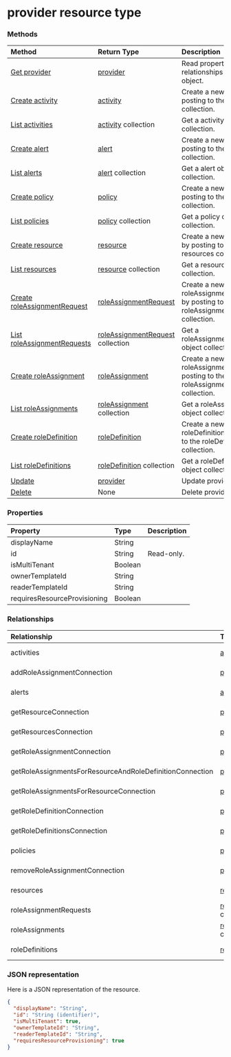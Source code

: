 # provider resource type




### Methods

| Method		   | Return Type	|Description|
|:---------------|:--------|:----------|
|[Get provider](../api/provider_get.md) | [provider](provider.md) |Read properties and relationships of provider object.|
|[Create activity](../api/provider_post_activities.md) |[activity](activity.md)| Create a new activity by posting to the activities collection.|
|[List activities](../api/provider_list_activities.md) |[activity](activity.md) collection| Get a activity object collection.|
|[Create alert](../api/provider_post_alerts.md) |[alert](alert.md)| Create a new alert by posting to the alerts collection.|
|[List alerts](../api/provider_list_alerts.md) |[alert](alert.md) collection| Get a alert object collection.|
|[Create policy](../api/provider_post_policies.md) |[policy](policy.md)| Create a new policy by posting to the policies collection.|
|[List policies](../api/provider_list_policies.md) |[policy](policy.md) collection| Get a policy object collection.|
|[Create resource](../api/provider_post_resources.md) |[resource](resource.md)| Create a new resource by posting to the resources collection.|
|[List resources](../api/provider_list_resources.md) |[resource](resource.md) collection| Get a resource object collection.|
|[Create roleAssignmentRequest](../api/provider_post_roleassignmentrequests.md) |[roleAssignmentRequest](roleassignmentrequest.md)| Create a new roleAssignmentRequest by posting to the roleAssignmentRequests collection.|
|[List roleAssignmentRequests](../api/provider_list_roleassignmentrequests.md) |[roleAssignmentRequest](roleassignmentrequest.md) collection| Get a roleAssignmentRequest object collection.|
|[Create roleAssignment](../api/provider_post_roleassignments.md) |[roleAssignment](roleassignment.md)| Create a new roleAssignment by posting to the roleAssignments collection.|
|[List roleAssignments](../api/provider_list_roleassignments.md) |[roleAssignment](roleassignment.md) collection| Get a roleAssignment object collection.|
|[Create roleDefinition](../api/provider_post_roledefinitions.md) |[roleDefinition](roledefinition.md)| Create a new roleDefinition by posting to the roleDefinitions collection.|
|[List roleDefinitions](../api/provider_list_roledefinitions.md) |[roleDefinition](roledefinition.md) collection| Get a roleDefinition object collection.|
|[Update](../api/provider_update.md) | [provider](provider.md)	|Update provider object. |
|[Delete](../api/provider_delete.md) | None |Delete provider object. |

### Properties
| Property	   | Type	|Description|
|:---------------|:--------|:----------|
|displayName|String||
|id|String| Read-only.|
|isMultiTenant|Boolean||
|ownerTemplateId|String||
|readerTemplateId|String||
|requiresResourceProvisioning|Boolean||

### Relationships
| Relationship | Type	|Description|
|:---------------|:--------|:----------|
|activities|[activity](activity.md) collection| Read-only. Nullable.|
|addRoleAssignmentConnection|[providerConnection](providerconnection.md)| Read-only. Nullable.|
|alerts|[alert](alert.md) collection| Read-only. Nullable.|
|getResourceConnection|[providerConnection](providerconnection.md)| Read-only. Nullable.|
|getResourcesConnection|[providerConnection](providerconnection.md)| Read-only. Nullable.|
|getRoleAssignmentConnection|[providerConnection](providerconnection.md)| Read-only. Nullable.|
|getRoleAssignmentsForResourceAndRoleDefinitionConnection|[providerConnection](providerconnection.md)| Read-only. Nullable.|
|getRoleAssignmentsForResourceConnection|[providerConnection](providerconnection.md)| Read-only. Nullable.|
|getRoleDefinitionConnection|[providerConnection](providerconnection.md)| Read-only. Nullable.|
|getRoleDefinitionsConnection|[providerConnection](providerconnection.md)| Read-only. Nullable.|
|policies|[policy](policy.md) collection| Read-only. Nullable.|
|removeRoleAssignmentConnection|[providerConnection](providerconnection.md)| Read-only. Nullable.|
|resources|[resource](resource.md) collection| Read-only. Nullable.|
|roleAssignmentRequests|[roleAssignmentRequest](roleassignmentrequest.md) collection| Read-only. Nullable.|
|roleAssignments|[roleAssignment](roleassignment.md) collection| Read-only. Nullable.|
|roleDefinitions|[roleDefinition](roledefinition.md) collection| Read-only. Nullable.|

### JSON representation

Here is a JSON representation of the resource.

<!-- {
  "blockType": "resource",
  "optionalProperties": [

  ],
  "@odata.type": "microsoft.graph.provider"
}-->

```json
{
  "displayName": "String",
  "id": "String (identifier)",
  "isMultiTenant": true,
  "ownerTemplateId": "String",
  "readerTemplateId": "String",
  "requiresResourceProvisioning": true
}

```

<!-- uuid: 8fcb5dbc-d5aa-4681-8e31-b001d5168d79
2015-10-25 14:57:30 UTC -->
<!-- {
  "type": "#page.annotation",
  "description": "provider resource",
  "keywords": "",
  "section": "documentation",
  "tocPath": ""
}-->